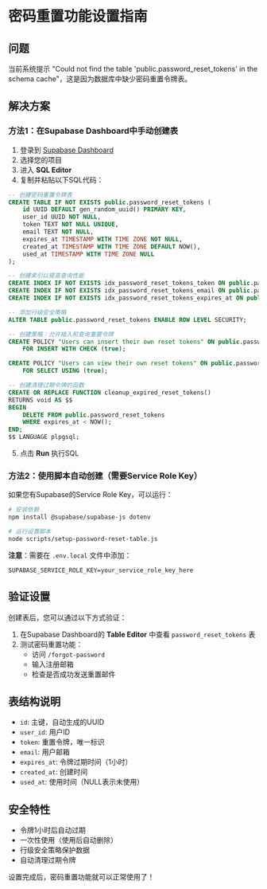 # 密码重置功能设置指南

## 问题
当前系统提示 "Could not find the table 'public.password_reset_tokens' in the schema cache"，这是因为数据库中缺少密码重置令牌表。

## 解决方案

### 方法1：在Supabase Dashboard中手动创建表

1. 登录到 [Supabase Dashboard](https://supabase.com/dashboard)
2. 选择您的项目
3. 进入 **SQL Editor**
4. 复制并粘贴以下SQL代码：

```sql
-- 创建密码重置令牌表
CREATE TABLE IF NOT EXISTS public.password_reset_tokens (
    id UUID DEFAULT gen_random_uuid() PRIMARY KEY,
    user_id UUID NOT NULL,
    token TEXT NOT NULL UNIQUE,
    email TEXT NOT NULL,
    expires_at TIMESTAMP WITH TIME ZONE NOT NULL,
    created_at TIMESTAMP WITH TIME ZONE DEFAULT NOW(),
    used_at TIMESTAMP WITH TIME ZONE NULL
);

-- 创建索引以提高查询性能
CREATE INDEX IF NOT EXISTS idx_password_reset_tokens_token ON public.password_reset_tokens(token);
CREATE INDEX IF NOT EXISTS idx_password_reset_tokens_email ON public.password_reset_tokens(email);
CREATE INDEX IF NOT EXISTS idx_password_reset_tokens_expires_at ON public.password_reset_tokens(expires_at);

-- 添加行级安全策略
ALTER TABLE public.password_reset_tokens ENABLE ROW LEVEL SECURITY;

-- 创建策略：允许插入和查询重置令牌
CREATE POLICY "Users can insert their own reset tokens" ON public.password_reset_tokens
    FOR INSERT WITH CHECK (true);

CREATE POLICY "Users can view their own reset tokens" ON public.password_reset_tokens
    FOR SELECT USING (true);

-- 创建清理过期令牌的函数
CREATE OR REPLACE FUNCTION cleanup_expired_reset_tokens()
RETURNS void AS $$
BEGIN
    DELETE FROM public.password_reset_tokens 
    WHERE expires_at < NOW();
END;
$$ LANGUAGE plpgsql;
```

5. 点击 **Run** 执行SQL

### 方法2：使用脚本自动创建（需要Service Role Key）

如果您有Supabase的Service Role Key，可以运行：

```bash
# 安装依赖
npm install @supabase/supabase-js dotenv

# 运行设置脚本
node scripts/setup-password-reset-table.js
```

**注意**：需要在 `.env.local` 文件中添加：
```
SUPABASE_SERVICE_ROLE_KEY=your_service_role_key_here
```

## 验证设置

创建表后，您可以通过以下方式验证：

1. 在Supabase Dashboard的 **Table Editor** 中查看 `password_reset_tokens` 表
2. 测试密码重置功能：
   - 访问 `/forgot-password`
   - 输入注册邮箱
   - 检查是否成功发送重置邮件

## 表结构说明

- `id`: 主键，自动生成的UUID
- `user_id`: 用户ID
- `token`: 重置令牌，唯一标识
- `email`: 用户邮箱
- `expires_at`: 令牌过期时间（1小时）
- `created_at`: 创建时间
- `used_at`: 使用时间（NULL表示未使用）

## 安全特性

- 令牌1小时后自动过期
- 一次性使用（使用后自动删除）
- 行级安全策略保护数据
- 自动清理过期令牌

设置完成后，密码重置功能就可以正常使用了！
